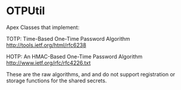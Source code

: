 OTPUtil
=======
Apex Classes that implement:

TOTP: Time-Based One-Time Password Algorithm
http://tools.ietf.org/html/rfc6238

HOTP: An HMAC-Based One-Time Password Algorithm
http://www.ietf.org/rfc/rfc4226.txt

These are the raw algorithms, and and do not support registration or storage functions for the shared secrets.    
